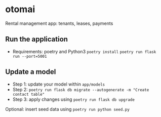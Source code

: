 # otomai

Rental management app: tenants, leases, payments

## Run the application

- Requirements: poetry and Python3
  `poetry install`
  `poetry run flask run --port=5001`

## Update a model

- Step 1: update your model within `app/models`
- Step 2: `poetry run flask db migrate --autogenerate -m "Create contact table" `
- Step 3: apply changes using `poetry run flask db upgrade`

Optional: insert seed data using `poetry run python seed.py`
